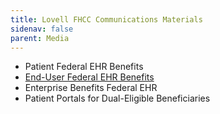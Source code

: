 ```yaml
---
title: Lovell FHCC Communications Materials
sidenav: false
parent: Media
---
```

- Patient Federal EHR Benefits
- [End-User Federal EHR Benefits](https://www.fehrm.gov/images/lovell-end-user-benefits_federal-ehr-benefits_010524_508ed.pdf)
- Enterprise Benefits Federal EHR
- Patient Portals for Dual-Eligible Beneficiaries




